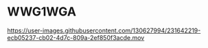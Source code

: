 # WWG1WGA


https://user-images.githubusercontent.com/130627994/231642219-ecb05237-cb02-4d7c-809a-2ef850f3acde.mov
